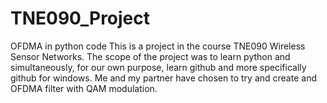 # TNE090_Project
OFDMA in python code
This is a project in the course TNE090 Wireless Sensor Networks.
The scope of the project was to learn python and simultaneously, for our own purpose, learn github and more specifically github for windows. 
Me and my partner have chosen to try and create and OFDMA filter with QAM modulation. 

